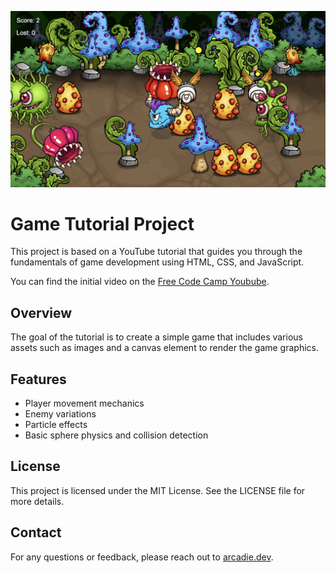 ![Game Thumbnail](image.png)

# Game Tutorial Project

This project is based on a YouTube tutorial that guides you through the fundamentals of game development using HTML, CSS, and JavaScript.

You can find the initial video on the [Free Code Camp Youbube](https://www.youtube.com/watch?v=U34l-Xz5ynU).

## Overview

The goal of the tutorial is to create a simple game that includes various assets such as images and a canvas element to render the game graphics.

## Features

- Player movement mechanics
- Enemy variations
- Particle effects
- Basic sphere physics and collision detection

## License

This project is licensed under the MIT License. See the LICENSE file for more details.

## Contact

For any questions or feedback, please reach out to [arcadie.dev](https://arcadie.dev).
